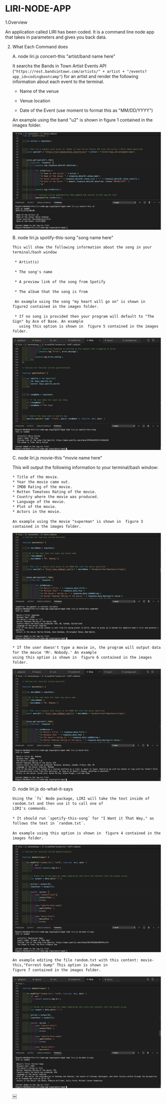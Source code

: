 # LIRI-NODE-APP #

1.Overview

An application called  LIRI has been coded. It is a command line node app that takes in parameters 
and gives you back data.

2. What Each Command does

   A. node liri.js concert-this  "artist/band name here"
   
      It searchs the Bands in Town Artist Events API (`"https://rest.bandsintown.com/artists/" + artist + "/events? 
      app_id=codingbootcamp"`) for an artist and render the following information about each event to the terminal. 
      
     * Name of the venue

     * Venue location

     * Date of the Event (use moment to format this as "MM/DD/YYYY")
      
      
      An example using the band "u2" is shown in figure 1 contained in the images folder.
      
      ![](images/figure1.jpeg)
      
   B. node liri.js spotify-this-song  "song name here"
   
       This will show the following information about the song in your terminal/bash window

        * Artist(s)

        * The song's name

        * A preview link of the song from Spotify

        * The album that the song is from
        
        An example using the song "my heart will go on" is shown in  figure2 contained in the images folder.

        * If no song is provided then your program will default to "The Sign" by Ace of Base. An example
          using this option is shown in  figure 5 contained in the images folder.
          
      ![](images/figure5.jpeg)
        
        
    C. node liri.js movie-this  "movie name here"
   
      This will output the following information to your terminal/bash window:

       * Title of the movie.
       * Year the movie came out.
       * IMDB Rating of the movie.
       * Rotten Tomatoes Rating of the movie.
       * Country where the movie was produced.
       * Language of the movie.
       * Plot of the movie.
       * Actors in the movie.

       An example using the movie "superman" is shown in  figure 3 contained in the images folder.
       
      ![](images/figure3.jpeg)
       
       * If the user doesn't type a movie in, the program will output data for the movie 'Mr. Nobody.' An example
       using this option is shown in  figure 6 contained in the images folder.
       
      ![](images/figure6.jpeg)
      
    D. node liri.js do-what-it-says
     
       Using the `fs` Node package, LIRI will take the text inside of random.txt and then use it to call one of 
       LIRI's commands.

       * It should run `spotify-this-song` for "I Want it That Way," as follows the text in `random.txt`.
        
       An example using this option is shown in  figure 4 contained in the images folder.
       
      ![](images/figure4.jpeg)
        
       An example editing the file random.txt with this content: movie-this,"Forrest Gump" This option is shown in  
       figure 7 contained in the images folder.

      ![](images/figure7.jpeg)
      
      ￼
      
      
      
      

